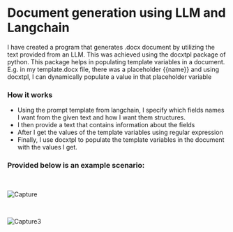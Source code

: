 <h1>Document generation using LLM and Langchain</h1>
<p>I have created a program that generates .docx document by utilizing the text provided from an LLM. This was achieved using the docxtpl package of python. This package helps in populating template variables in a document. E.g. in my template.docx file, there was a placeholder {{name}} and using docxtpl, I can dynamically populate a value in that placeholder variable</p>


<h3>How it works</h3>
<ul>
  <li>Using the prompt template from langchain, I specify which fields names I want from the given text and how I want them structures.</li>
  <li>I then provide a text that contains information about the fields</li>
  <li>After I get the values of the template variables using regular expression</li>
  <li>Finally, I use docxtpl to populate the template variables in the document with the values I get.</li>
</ul>

<h3>Provided below is an example scenario:</h3>
</br>

![Capture](https://github.com/IbrahimBM2714/Document-generation-using-LLM/assets/115867055/c344ca34-58ef-428f-938e-ae5874046ede)

</br>

![Capture3](https://github.com/IbrahimBM2714/Document-generation-using-LLM/assets/115867055/3e3dc39f-9638-4d62-8d8b-2e38460fb4e8)
